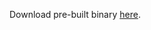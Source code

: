 Download pre-built binary [here](https://github.com/Jxiced/H2MSpoof/actions/runs/10863431843/artifacts/1933274594).
